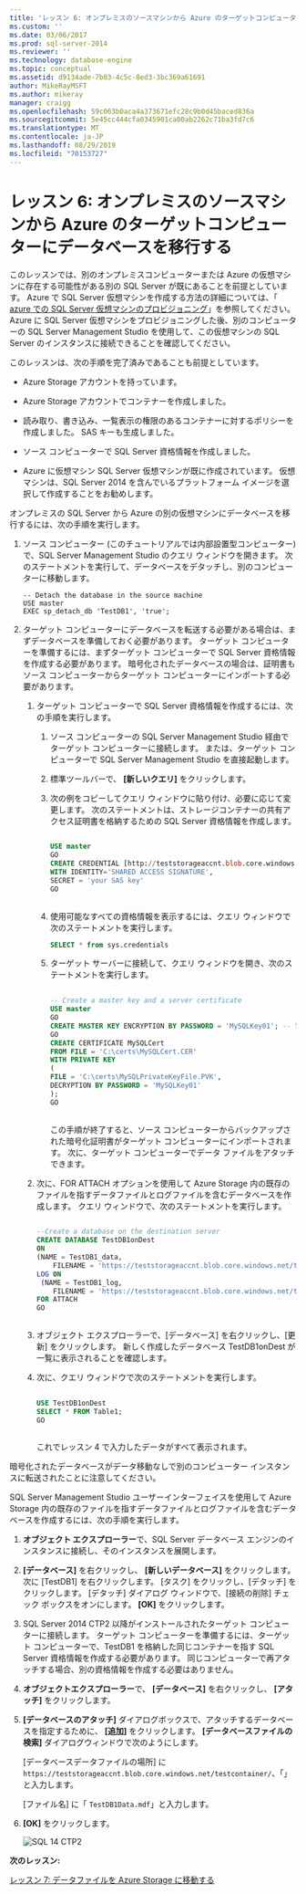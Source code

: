 ```yaml
---
title: 'レッスン 6: オンプレミスのソースマシンから Azure のターゲットコンピューターにデータベースを移行する |Microsoft Docs'
ms.custom: ''
ms.date: 03/06/2017
ms.prod: sql-server-2014
ms.reviewer: ''
ms.technology: database-engine
ms.topic: conceptual
ms.assetid: d9134ade-7b03-4c5c-8ed3-3bc369a61691
author: MikeRayMSFT
ms.author: mikeray
manager: craigg
ms.openlocfilehash: 59c063b0aca4a373671efc28c9b0d45baced836a
ms.sourcegitcommit: 5e45cc444cfa0345901ca00ab2262c71ba3fd7c6
ms.translationtype: MT
ms.contentlocale: ja-JP
ms.lasthandoff: 08/29/2019
ms.locfileid: "70153727"
---
```

# <a name="lesson-6-migrate-a-database-from-a-source-machine-on-premises-to-a-destination-machine-in-azure"></a>レッスン 6: オンプレミスのソースマシンから Azure のターゲットコンピューターにデータベースを移行する
  このレッスンでは、別のオンプレミスコンピューターまたは Azure の仮想マシンに存在する可能性がある別の SQL Server が既にあることを前提としています。 Azure で SQL Server 仮想マシンを作成する方法の詳細については、「 [azure での SQL Server 仮想マシンのプロビジョニング](http://www.windowsazure.com/manage/windows/common-tasks/install-sql-server/)」を参照してください。 Azure に SQL Server 仮想マシンをプロビジョニングした後、別のコンピューターの SQL Server Management Studio を使用して、この仮想マシンの SQL Server のインスタンスに接続できることを確認してください。  
  
 このレッスンは、次の手順を完了済みであることも前提としています。  
  
-   Azure Storage アカウントを持っています。  
  
-   Azure Storage アカウントでコンテナーを作成しました。  
  
-   読み取り、書き込み、一覧表示の権限のあるコンテナーに対するポリシーを作成しました。 SAS キーも生成しました。  
  
-   ソース コンピューターで SQL Server 資格情報を作成しました。  
  
-   Azure に仮想マシン SQL Server 仮想マシンが既に作成されています。 仮想マシンは、SQL Server 2014 を含んでいるプラットフォーム イメージを選択して作成することをお勧めします。  
  
 オンプレミスの SQL Server から Azure の別の仮想マシンにデータベースを移行するには、次の手順を実行します。  
  
1.  ソース コンピューター (このチュートリアルでは内部設置型コンピューター) で、SQL Server Management Studio のクエリ ウィンドウを開きます。 次のステートメントを実行して、データベースをデタッチし、別のコンピューターに移動します。  
  
    ```  
    -- Detach the database in the source machine   
    USE master  
    EXEC sp_detach_db 'TestDB1', 'true';  
    ```  
  
2.  ターゲット コンピューターにデータベースを転送する必要がある場合は、まずデータベースを準備しておく必要があります。 ターゲット コンピューターを準備するには、まずターゲット コンピューターで SQL Server 資格情報を作成する必要があります。 暗号化されたデータベースの場合は、証明書もソース コンピューターからターゲット コンピューターにインポートする必要があります。  
  
    1.  ターゲット コンピューターで SQL Server 資格情報を作成するには、次の手順を実行します。  
  
        1.  ソース コンピューターの SQL Server Management Studio 経由でターゲット コンピューターに接続します。  または、ターゲット コンピューターで SQL Server Management Studio を直接起動します。  
  
        2.  標準ツールバーで、 **[新しいクエリ]** をクリックします。  
  
        3.  次の例をコピーしてクエリ ウィンドウに貼り付け、必要に応じて変更します。 次のステートメントは、ストレージコンテナーの共有アクセス証明書を格納するための SQL Server 資格情報を作成します。  
  
            ```sql  
  
            USE master   
            GO   
            CREATE CREDENTIAL [http://teststorageaccnt.blob.core.windows.net/testcontainer]   
            WITH IDENTITY='SHARED ACCESS SIGNATURE',   
            SECRET = 'your SAS key'   
            GO  
  
            ```  
  
        4.  使用可能なすべての資格情報を表示するには、クエリ ウィンドウで次のステートメントを実行します。  
  
            ```sql  
            SELECT * from sys.credentials   
            ```  
  
        5.  ターゲット サーバーに接続して、クエリ ウィンドウを開き、次のステートメントを実行します。  
  
            ```sql  
  
            -- Create a master key and a server certificate   
            USE master   
            GO   
            CREATE MASTER KEY ENCRYPTION BY PASSWORD = 'MySQLKey01'; -- You may use a different password.   
            GO   
            CREATE CERTIFICATE MySQLCert   
            FROM FILE = 'C:\certs\MySQLCert.CER'   
            WITH PRIVATE KEY   
            (   
            FILE = 'C:\certs\MySQLPrivateKeyFile.PVK',   
            DECRYPTION BY PASSWORD = 'MySQLKey01'   
            );   
            GO  
  
            ```  
  
             この手順が終了すると、ソース コンピューターからバックアップされた暗号化証明書がターゲット コンピューターにインポートされます。 次に、ターゲット コンピューターでデータ ファイルをアタッチできます。  
  
    2.  次に、FOR ATTACH オプションを使用して Azure Storage 内の既存のファイルを指すデータファイルとログファイルを含むデータベースを作成します。 クエリ ウィンドウで、次のステートメントを実行します。  
  
        ```sql  
  
        --Create a database on the destination server   
        CREATE DATABASE TestDB1onDest   
        ON   
        (NAME = TestDB1_data,   
            FILENAME = 'https://teststorageaccnt.blob.core.windows.net/testcontainer/TestDB1Data.mdf' )   
        LOG ON   
         (NAME = TestDB1_log,   
            FILENAME = 'https://teststorageaccnt.blob.core.windows.net/testcontainer/TestDB1Log.ldf')   
        FOR ATTACH   
        GO  
  
        ```  
  
    3.  オブジェクト エクスプローラーで、[データベース] を右クリックし、[更新] をクリックします。 新しく作成したデータベース TestDB1onDest が一覧に表示されることを確認します。  
  
    4.  次に、クエリ ウィンドウで次のステートメントを実行します。  
  
        ```sql  
  
        USE TestDB1onDest   
        SELECT * FROM Table1;   
        GO  
  
        ```  
  
         これでレッスン 4 で入力したデータがすべて表示されます。  
  
 暗号化されたデータベースがデータ移動なしで別のコンピューター インスタンスに転送されたことに注意してください。  
  
 SQL Server Management Studio ユーザーインターフェイスを使用して Azure Storage 内の既存のファイルを指すデータファイルとログファイルを含むデータベースを作成するには、次の手順を実行します。  
  
1.  **オブジェクト エクスプローラー**で、SQL Server データベース エンジンのインスタンスに接続し、そのインスタンスを展開します。  
  
2.  **[データベース]** を右クリックし、 **[新しいデータベース]** をクリックします。 次に [TestDB1] を右クリックします。 [タスク] をクリックし、[デタッチ] をクリックします。 [デタッチ] ダイアログ ウィンドウで、[接続の削除] チェック ボックスをオンにします。 **[OK]** をクリックします。  
  
3.  SQL Server 2014 CTP2 以降がインストールされたターゲット コンピューターに接続します。 ターゲット コンピューターを準備するには、ターゲット コンピューターで、TestDB1 を格納した同じコンテナーを指す SQL Server 資格情報を作成する必要があります。 同じコンピューターで再アタッチする場合、別の資格情報を作成する必要はありません。  
  
4.  **オブジェクトエクスプローラー**で、 **[データベース]** を右クリックし、 **[アタッチ]** をクリックします。  
  
5.  **[データベースのアタッチ]** ダイアログボックスで、アタッチするデータベースを指定するために、 **[追加]** をクリックします。 **[データベースファイルの検索]** ダイアログウィンドウで次のようにします。  
  
     [データベースデータファイルの場所] に`https://teststorageaccnt.blob.core.windows.net/testcontainer/`、「」と入力します。  
  
     [ファイル名] に「 `TestDB1Data.mdf`」と入力します。  
  
6.  **[OK]** をクリックします。  
  
     ![SQL 14 CTP2](../tutorials/media/ss-was-tutlesson-6-7.gif "SQL 14 CTP2")  
  
 **次のレッスン:**  
  
 [レッスン 7: データファイルを Azure Storage に移動する](../relational-databases/lesson-6-generate-activity-and-backup-log-using-file-snapshot-backup.md)  
  
  
